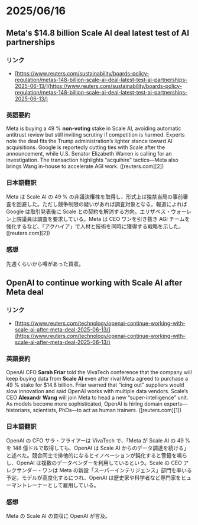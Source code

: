 # 2025/06/16

## Meta's \$14.8 billion Scale AI deal latest test of AI partnerships

### リンク

- [https://www.reuters.com/sustainability/boards-policy-regulation/metas-148-billion-scale-ai-deal-latest-test-ai-partnerships-2025-06-13/](https://www.reuters.com/sustainability/boards-policy-regulation/metas-148-billion-scale-ai-deal-latest-test-ai-partnerships-2025-06-13/)

### 英語要約

Meta is buying a 49 % **non-voting** stake in Scale AI, avoiding automatic antitrust review but still inviting scrutiny if competition is harmed. Experts note the deal fits the Trump administration’s lighter stance toward AI acquisitions. Google is reportedly cutting ties with Scale after the announcement, while U.S. Senator Elizabeth Warren is calling for an investigation. The transaction highlights “acquihire” tactics—Meta also brings Wang in-house to accelerate AGI work. ([reuters.com][2])

### 日本語翻訳

Meta は Scale AI の 49 % の非議決権株を取得し、形式上は独禁当局の事前審査を回避した。ただし競争制限の疑いがあれば調査対象となる。報道によれば Google は取引発表後に Scale との契約を解消する方向。エリザベス・ウォーレン上院議員は調査を要求している。Meta は CEO ワンを引き抜き AGI チームを強化するなど、「アクハイア」で人材と技術を同時に獲得する戦略を示した。 ([reuters.com][2])

### 感想

先週くらいから噂があった買収。

## OpenAI to continue working with Scale AI after Meta deal

### リンク

- [https://www.reuters.com/technology/openai-continue-working-with-scale-ai-after-meta-deal-2025-06-13/](https://www.reuters.com/technology/openai-continue-working-with-scale-ai-after-meta-deal-2025-06-13/)

### 英語要約

OpenAI CFO **Sarah Friar** told the VivaTech conference that the company will keep buying data from **Scale AI** even after rival Meta agreed to purchase a 49 % stake for \$14.8 billion. Friar warned that “icing out” suppliers would slow innovation and said OpenAI works with multiple data vendors. Scale’s CEO **Alexandr Wang** will join Meta to head a new “super-intelligence” unit. As models become more sophisticated, OpenAI is hiring domain experts—historians, scientists, PhDs—to act as human trainers. ([reuters.com][1])

### 日本語翻訳

OpenAI の CFO サラ・フライアーは VivaTech で、「Meta が Scale AI の 49 % を 148 億ドルで取得しても、OpenAI は Scale AI からのデータ調達を続ける」と述べた。競合同士で排他的になるとイノベーションが鈍化すると警鐘を鳴らし、OpenAI は複数のデータベンダーを利用しているという。Scale の CEO アレクサンダー・ワンは Meta の新設「スーパーインテリジェンス」部門を率いる予定。モデルが高度化するにつれ、OpenAI は歴史家や科学者など専門家をヒューマントレーナーとして雇用している。

### 感想

Meta の Scale AI の買収に OpenAI が言及。
